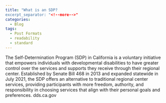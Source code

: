 ```yaml
---
title: "What is an SDP?
excerpt_separator: "<!--more-->"
categories:
  - Blog
tags:
  - Post Formats
  - readability
  - standard
---
```


The Self-Determination Program (SDP) in California is a voluntary initiative that empowers individuals with developmental disabilities to have greater control over the services and supports they receive through their regional center. Established by Senate Bill 468 in 2013 and expanded statewide in July 2021, the SDP offers an alternative to traditional regional center services, providing participants with more freedom, authority, and responsibility in choosing services that align with their personal goals and preferences. 
dds.ca.gov
